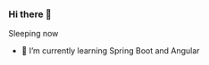 ### Hi there 👋
Sleeping now
<!--
**PrinceMad/PrinceMad** is a ✨ _special_ ✨ repository because its `README.md` (this file) appears on your GitHub profile.
-->

- 🌱 I’m currently learning Spring Boot and Angular
